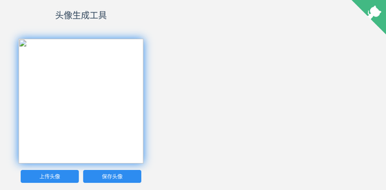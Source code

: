 <!DOCTYPE html>
<html>

<head>
  <meta charset="UTF-8">
  <meta name="viewport" content="width=device-width, initial-scale=1.0">
  <meta http-equiv="X-UA-Compatible" content="ie=edge">
  <title>头像生成</title>
  <style>
    html,
    body {
      padding: 0;
      margin: 0;
      background: #f3f3f3;
    }

    .app {
      padding-top: 10%;
    }

    .app p {
      text-align: center;
      font-weight: 550;
      color: rgb(52, 73, 94);
      font-size: 20px;
    }

    canvas,
    #preview {
      width: 290px;
      height: 290px;
      display: block;
      margin: auto;
      background: #fff;
      cursor: pointer;
      box-shadow: 0 0 20px #2d8cf0;
    }

    .btn-save {
      width: 80%;
      font-weight: 400;
      text-align: center;
      -ms-touch-action: manipulation;
      touch-action: manipulation;
      cursor: pointer;
      background-image: none;
      border: 1px solid transparent;
      white-space: nowrap;
      -webkit-user-select: none;
      -moz-user-select: none;
      -ms-user-select: none;
      user-select: none;
      padding: 5px 15px 6px;
      font-size: 12px;
      border-radius: 4px;
      transition: color .2s linear, background-color .2s linear, border .2s linear, box-shadow .2s linear;
      margin: auto;
      display: block;
      background-color: #2d8cf0;
      border-color: #2d8cf0;
      color: #fff;
      outline: 0;


    }

    .btn-group {
      display: flex;
      width: 290px;
      margin: 0 auto;
      padding-top: 10px;
    }

    .btn-group .btn-save {
      margin: 5px;
    }

    .github-corner {
      position: fixed;
      right: 0px;
      top: 0px;
      z-index: 1;
      border-bottom: 0px;
      text-decoration: none;
      cursor: pointer;
    }

    .github-corner svg {
      color: rgb(255, 255, 255);
      fill: #42b983;
      height: 80px;
      width: 80px;
    }
  </style>

</head>

<body>
  <div class="app">
    <a target="_blank" href="https://github.com/aooiuu/avatar1001" class="github-corner"
      aria-label="View source on Github">
      <svg viewBox="0 0 250 250" aria-hidden="true">
        <path d="M0,0 L115,115 L130,115 L142,142 L250,250 L250,0 Z"></path>
        <path
          d="M128.3,109.0 C113.8,99.7 119.0,89.6 119.0,89.6 C122.0,82.7 120.5,78.6 120.5,78.6 C119.2,72.0 123.4,76.3 123.4,76.3 C127.3,80.9 125.5,87.3 125.5,87.3 C122.9,97.6 130.6,101.9 134.4,103.2"
          fill="currentColor" style="transform-origin: 130px 106px;" class="octo-arm"></path>
        <path
          d="M115.0,115.0 C114.9,115.1 118.7,116.5 119.8,115.4 L133.7,101.6 C136.9,99.2 139.9,98.4 142.2,98.6 C133.8,88.0 127.5,74.4 143.8,58.0 C148.5,53.4 154.0,51.2 159.7,51.0 C160.3,49.4 163.2,43.6 171.4,40.1 C171.4,40.1 176.1,42.5 178.8,56.2 C183.1,58.6 187.2,61.8 190.9,65.4 C194.5,69.0 197.7,73.2 200.1,77.6 C213.8,80.2 216.3,84.9 216.3,84.9 C212.7,93.1 206.9,96.0 205.4,96.6 C205.1,102.4 203.0,107.8 198.3,112.5 C181.9,128.9 168.3,122.5 157.7,114.1 C157.9,116.9 156.7,120.9 152.7,124.9 L141.0,136.5 C139.8,137.7 141.6,141.9 141.8,141.8 Z"
          fill="currentColor" class="octo-body"></path>
      </svg>
    </a>
    <p>头像生成工具</p>
    <input id="loadImageFile" type="file" accept="image/*" onchange="loadImageFile(event);" style="visibility: hidden;">
    <canvas style="display: none;"></canvas>
    <img id="preview" src="" alt="">
    <div class="btn-group">
      <button class="btn-save" onclick="uploadImg();">上传头像</button>
      <button class="btn-save" onclick="saveImg()">保存头像</button>
    </div>
  </div>
</body>

<script>
  var IsPC = function () {
    var userAgentInfo = navigator.userAgent;
    var Agents = new Array("Android", "iPhone", "SymbianOS", "Windows Phone", "iPad", "iPod");
    var flag = true;
    for (var v = 0; v < Agents.length; v++) {
      if (userAgentInfo.indexOf(Agents[v]) > 0) { flag = false; break; }
    }
    return flag;
  }();
  var uploadImg = function () {
    document.querySelector('#loadImageFile').click();
  }
  var loadImageFile = function (e) {
    var file = e.target.files[0];
    if (!file.type.match('image.*')) {
      return false;
    }
    var fileReader = new FileReader();
    fileReader.onload = function (e) {
      draw(e.target.result);
    };
    fileReader.readAsDataURL(file);
  }
  var draw = function (src) {
    var base64 = [];
    var c = document.querySelector('canvas');
    var ctx = c.getContext('2d');
    ctx.fillStyle = "#fff";
    c.width = 290;
    c.height = 290;
    ctx.rect(0, 0, c.width, c.height);
    ctx.fill();
    // 画底图
    var img = new Image;
    img.src = src;
    img.onload = function () {
      ctx.drawImage(img, 0, 0, 290, 290);
      // 画红旗
      var icon = new Image;
      icon.src = 'icon.png';
      icon.onload = function () {
        ctx.drawImage(icon, 0, 0, 290, 290);
        document.querySelector('#preview').src = c.toDataURL("image/jpeg", 0.8);
      }
    }
  }
  var saveImg = function () {
    if (IsPC) {
      var canvas = document.querySelector('canvas')
      var url = canvas.toDataURL("image/jpeg", 0.8);
      var a = document.createElement("a");
      a.download = '头像';
      a.target = "_blank";
      a.href = url;
      document.body.appendChild(a);
      a.click();
      a.remove();
    } else {
      alert('移动端请长按图片保存');
    }
  }
</script>

</html>
